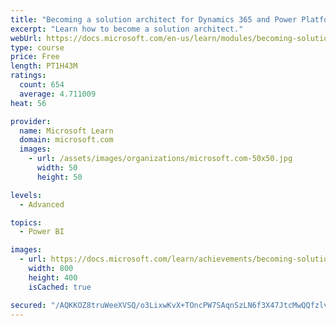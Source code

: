 ```yaml
---
title: "Becoming a solution architect for Dynamics 365 and Power Platform"
excerpt: "Learn how to become a solution architect."
webUrl: https://docs.microsoft.com/en-us/learn/modules/becoming-solution-architect/
type: course
price: Free
length: PT1H43M
ratings:
  count: 654
  average: 4.711009
heat: 56

provider:
  name: Microsoft Learn
  domain: microsoft.com
  images:
    - url: /assets/images/organizations/microsoft.com-50x50.jpg
      width: 50
      height: 50

levels:
  - Advanced

topics:
  - Power BI

images:
  - url: https://docs.microsoft.com/learn/achievements/becoming-solution-architect-social.png
    width: 800
    height: 400
    isCached: true

secured: "/AQKKOZ8truWeeXVSQ/o3LixwKvX+TOncPW7SAqnSzLN6f3X47JtcMwQQfzlvCuIETf2CgEI1Neg+8I/XSA68eEnYoUniAzBUMtQBzgOG+HQJrczdG7Nz07zIdlTCSz+nXSVpVMklrtBnz2SQ7vlzUCfGnLPhytlQ+ShbmvwMZ4+q90oO6pkWMG4F1M6kqe9ky2HvAh2eLFagzFS/jjFwBWUgVL1BY5vD+VkkebXtUrPTYHgY+ZmAGqPad/u+xLXi5rabVZiMsodytC+Yfhd4U9unUSYpTpYo+ViE16hcBz7l6UtjiB622ZesgKzXHgdr4MBfPF9cY/sBfRqTb4nisp3CbT9dmBpBRlaZJ0NM8vFQFFFj0H85HYGwpb4uZgLxzizU3mgONZEpG5K6oC5J6A6UuosRq20xY7+wgGY0MM=;RE0jvQjUNdgPu/6ROWGRYg=="
---
```


